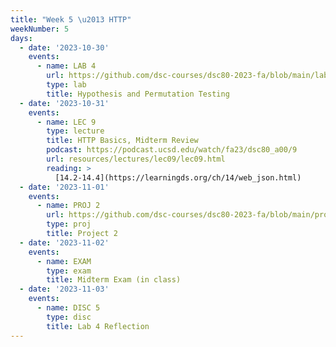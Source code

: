 ```yaml
---
title: "Week 5 \u2013 HTTP"
weekNumber: 5
days:
  - date: '2023-10-30'
    events:
      - name: LAB 4
        url: https://github.com/dsc-courses/dsc80-2023-fa/blob/main/labs/lab04/lab.ipynb
        type: lab
        title: Hypothesis and Permutation Testing
  - date: '2023-10-31'
    events:
      - name: LEC 9
        type: lecture
        title: HTTP Basics, Midterm Review
        podcast: https://podcast.ucsd.edu/watch/fa23/dsc80_a00/9
        url: resources/lectures/lec09/lec09.html
        reading: >
          [14.2-14.4](https://learningds.org/ch/14/web_json.html)
  - date: '2023-11-01'
    events:
      - name: PROJ 2
        url: https://github.com/dsc-courses/dsc80-2023-fa/blob/main/projects/02-covid_vax/project.ipynb
        type: proj
        title: Project 2
  - date: '2023-11-02'
    events:
      - name: EXAM
        type: exam
        title: Midterm Exam (in class)
  - date: '2023-11-03'
    events:
      - name: DISC 5
        type: disc
        title: Lab 4 Reflection
---
```

